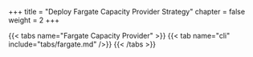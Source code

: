 +++
title = "Deploy Fargate Capacity Provider Strategy"
chapter = false
weight = 2
+++

{{< tabs name="Fargate Capacity Provider" >}}
{{< tab name="cli" include="tabs/fargate.md" />}}
{{< /tabs >}}
